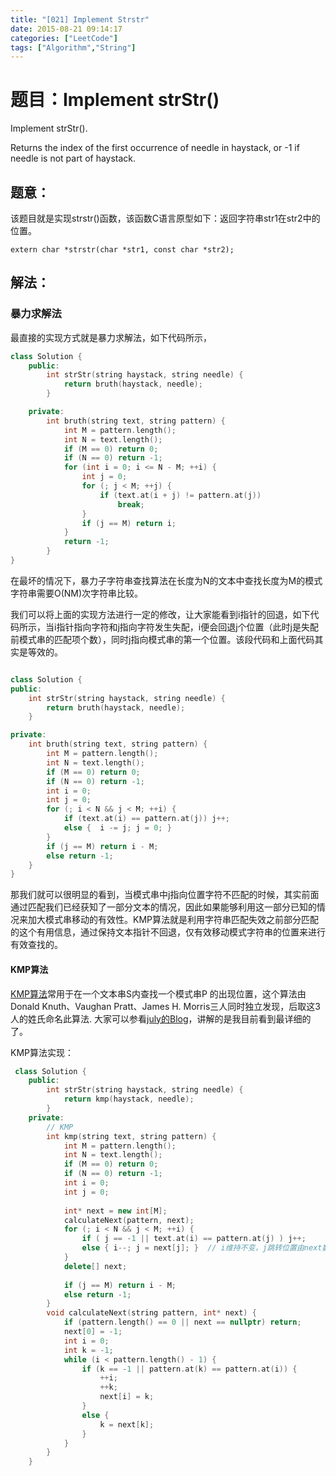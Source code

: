```yaml
---
title: "[021] Implement Strstr"
date: 2015-08-21 09:14:17
categories: ["LeetCode"]
tags: ["Algorithm","String"]
---
```


# 题目：Implement strStr()

Implement strStr().

Returns the index of the first occurrence of needle in haystack, or -1 if needle is not part of haystack.

<!-- more -->

## 题意：

该题目就是实现strstr()函数，该函数C语言原型如下：返回字符串str1在str2中的位置。

```
extern char *strstr(char *str1, const char *str2);
```


## 解法：

### 暴力求解法

最直接的实现方式就是暴力求解法，如下代码所示，

``` C++
class Solution {
	public:
		int strStr(string haystack, string needle) {
			return bruth(haystack, needle);
		}

	private:
		int bruth(string text, string pattern) {
			int M = pattern.length();
			int N = text.length();
			if (M == 0) return 0;
			if (N == 0) return -1;
			for (int i = 0; i <= N - M; ++i) {
				int j = 0;
				for (; j < M; ++j) {
					if (text.at(i + j) != pattern.at(j))
						break;
				}
				if (j == M) return i;
			}
			return -1;
		}
}

```

在最坏的情况下，暴力子字符串查找算法在长度为N的文本中查找长度为M的模式字符串需要O(NM)次字符串比较。

我们可以将上面的实现方法进行一定的修改，让大家能看到i指针的回退，如下代码所示，当i指针指向字符和j指向字符发生失配，i便会回退j个位置（此时j是失配前模式串的匹配项个数），同时j指向模式串的第一个位置。该段代码和上面代码其实是等效的。

``` C++

class Solution {
public:
	int strStr(string haystack, string needle) {
		return bruth(haystack, needle);
	}

private:
	int bruth(string text, string pattern) {
		int M = pattern.length();
		int N = text.length();
		if (M == 0) return 0;
		if (N == 0) return -1;
		int i = 0;
		int j = 0;
		for (; i < N && j < M; ++i) {
			if (text.at(i) == pattern.at(j)) j++;
			else {	i -= j; j = 0; }
		}
		if (j == M) return i - M;
		else return -1;
	}
}

```

那我们就可以很明显的看到，当模式串中j指向位置字符不匹配的时候，其实前面通过匹配我们已经获知了一部分文本的情况，因此如果能够利用这一部分已知的情况来加大模式串移动的有效性。KMP算法就是利用字符串匹配失效之前部分匹配的这个有用信息，通过保持文本指针不回退，仅有效移动模式字符串的位置来进行有效查找的。


#### KMP算法

[KMP算法](https://en.wikipedia.org/wiki/Knuth%E2%80%93Morris%E2%80%93Pratt_algorithm)常用于在一个文本串S内查找一个模式串P 的出现位置，这个算法由Donald Knuth、Vaughan Pratt、James H. Morris三人同时独立发现，后取这3人的姓氏命名此算法.
大家可以参看[july的Blog](http://blog.csdn.net/tukangzheng/article/details/38438481)，讲解的是我目前看到最详细的了。

KMP算法实现：

```C++
 class Solution {
	public:
		int strStr(string haystack, string needle) {
			return kmp(haystack, needle);
		}
	private:
		// KMP
		int kmp(string text, string pattern) {
			int M = pattern.length();
			int N = text.length();
			if (M == 0) return 0;
			if (N == 0) return -1;
			int i = 0;
			int j = 0;
	
			int* next = new int[M];
			calculateNext(pattern, next);
			for (; i < N && j < M; ++i) {
				if ( j == -1 || text.at(i) == pattern.at(j) ) j++;
				else { i--; j = next[j]; }	// i维持不变，j跳转位置由next数组决定
			}
			delete[] next;
	
			if (j == M) return i - M;
			else return -1;
		}
		void calculateNext(string pattern, int* next) {
			if (pattern.length() == 0 || next == nullptr) return;
			next[0] = -1;
			int i = 0;
			int k = -1;
			while (i < pattern.length() - 1) {
				if (k == -1 || pattern.at(k) == pattern.at(i)) {
					++i;
					++k;
					next[i] = k;
				}
				else {
					k = next[k];
				}
			}
		}
	}

```
